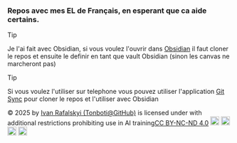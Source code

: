 ### Repos avec mes EL de Français, en esperant que ca aide certains.

> [!tip] 
>Je l'ai fait avec Obsidian, si vous voulez l'ouvrir dans [Obsidian](https://obsidian.md/) il faut cloner le repos et 
>ensuite le definir en tant que vault Obsidian (sinon les canvas ne marcheront pas)

>[!tip] 
>Si vous voulez l'utiliser sur telephone vous pouvez utiliser l'application [Git Sync](https://play.google.com/store/apps/details?id=com.viscouspot.gitsync&hl=fr&pli=1) pour cloner le repos et l'utiliser avec Obsidian 


© 2025 by <a href="https://github.com/Tonboti">Ivan Rafalskyi (Tonboti@GitHub)</a> is licensed under with additional restrictions prohibiting use in AI training<a href="https://creativecommons.org/licenses/by-nc-nd/4.0/">CC BY-NC-ND 4.0</a>
<span display="flex" gap="10em">
    <img src="https://mirrors.creativecommons.org/presskit/icons/cc.svg" height="20em">
    <img src="https://mirrors.creativecommons.org/presskit/icons/by.svg" height="20em">
    <img src="https://mirrors.creativecommons.org/presskit/icons/nc.svg" height="20em">
    <img src="https://mirrors.creativecommons.org/presskit/icons/nd.svg" height="20em">
<span>
